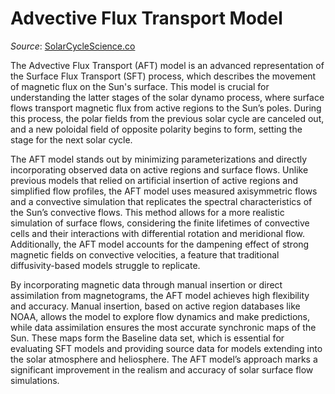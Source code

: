 
# Advective Flux Transport Model
_Source_: [SolarCycleScience.co](http://solarcyclescience.com/aft.html)


The Advective Flux Transport (AFT) model is an advanced representation
of the Surface Flux Transport (SFT) process, which describes the movement
of magnetic flux on the Sun's surface. This model is crucial for understanding
the latter stages of the solar dynamo process, where surface flows transport
magnetic flux from active regions to the Sun’s poles. During this process,
the polar fields from the previous solar cycle are canceled out, and a new
poloidal field of opposite polarity begins to form, setting the stage for
the next solar cycle.

The AFT model stands out by minimizing parameterizations and directly incorporating
observed data on active regions and surface flows. Unlike previous models that relied
on artificial insertion of active regions and simplified flow profiles, the AFT model
uses measured axisymmetric flows and a convective simulation that replicates the spectral
characteristics of the Sun’s convective flows. This method allows for a more realistic
simulation of surface flows, considering the finite lifetimes of convective cells and
their interactions with differential rotation and meridional flow. Additionally, the
AFT model accounts for the dampening effect of strong magnetic fields on convective
velocities, a feature that traditional diffusivity-based models struggle to replicate.

By incorporating magnetic data through manual insertion or direct assimilation
from magnetograms, the AFT model achieves high flexibility and accuracy. Manual insertion,
based on active region databases like NOAA, allows the model to explore flow dynamics
and make predictions, while data assimilation ensures the most accurate synchronic maps
of the Sun. These maps form the Baseline data set, which is essential for evaluating SFT
models and providing source data for models extending into the solar atmosphere and heliosphere.
The AFT model’s approach marks a significant improvement in the realism and accuracy of solar
surface flow simulations.

